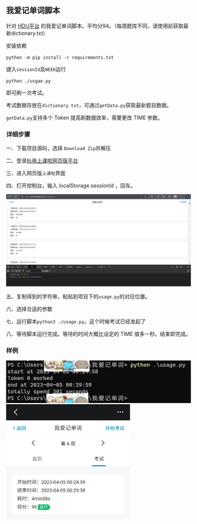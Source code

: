 ## 我爱记单词脚本

针对 [HDU平台](https://skl.hduhelp.com/#/call/course) 的我爱记单词脚本。平均分94。（每周题库不同，请使用前获取最新dictionary.txt）

安装依赖

```
python -m pip install -r requirements.txt
```

键入`sessionId`及`WEEK`运行

```
python ./usgae.py
```

即可刷一次考试。

考试数据存放在`dictionary.txt`，可通过`getData.py`获取最新题目数据。

`getData.py`支持多个 Token 提高刷数据效率，需要更改 TIME 参数。

### 详细步骤

一、下载项目源码，选择 `Download Zip`并解压

二、登录[杭电上课啦网页版平台](http://skl.hduhelp.com)

三、进入网页版`上课啦`界面

四、打开控制台，输入 localStorage.sessionId ，回车。

![image](./README/image-20230404235655695.png)

五、复制得到的字符串，粘贴到项目下的`usage.py`的对应位置。

六、选择合适的参数

七、运行脚本`python3 ./usage.py`。这个时候考试已经发起了

八、等待脚本运行完成。等待的时间大概比设定的 TIME 值多一秒。结束即完成。

### 样例

<img src="README/88138918546617B1602C7261985D6E3D-16806264223375.jpg" alt="img" style="zoom:67%;" />

<img src="README/5C317539B96AFC36A7F97DC0ADD768E0-16806264176443.jpg" alt="img" style="zoom:33%;" />
